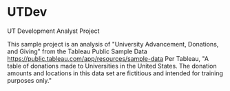 # UTDev

UT Development Analyst Project

This sample project is an analysis of "University Advancement, Donations, and Giving" from the Tableau Public Sample Data https://public.tableau.com/app/resources/sample-data Per Tableau, "A table of donations made to Universities in the United States. The donation amounts and locations in this data set are fictitious and intended for training purposes only."
